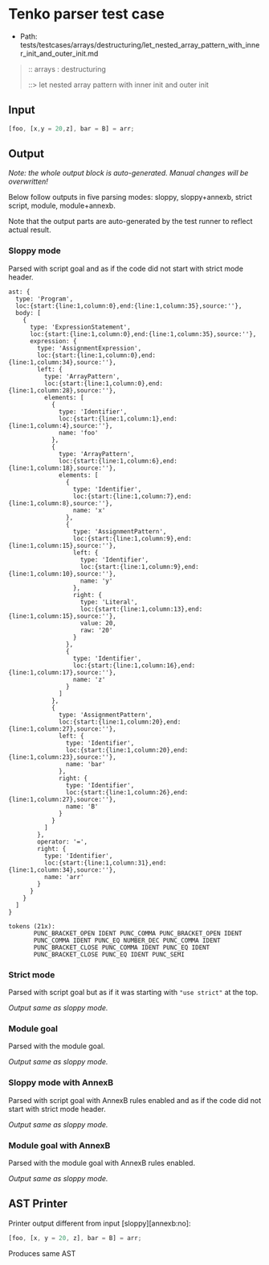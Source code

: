 # Tenko parser test case

- Path: tests/testcases/arrays/destructuring/let_nested_array_pattern_with_inner_init_and_outer_init.md

> :: arrays : destructuring
>
> ::> let nested array pattern with inner init and outer init

## Input

`````js
[foo, [x,y = 20,z], bar = B] = arr;
`````

## Output

_Note: the whole output block is auto-generated. Manual changes will be overwritten!_

Below follow outputs in five parsing modes: sloppy, sloppy+annexb, strict script, module, module+annexb.

Note that the output parts are auto-generated by the test runner to reflect actual result.

### Sloppy mode

Parsed with script goal and as if the code did not start with strict mode header.

`````
ast: {
  type: 'Program',
  loc:{start:{line:1,column:0},end:{line:1,column:35},source:''},
  body: [
    {
      type: 'ExpressionStatement',
      loc:{start:{line:1,column:0},end:{line:1,column:35},source:''},
      expression: {
        type: 'AssignmentExpression',
        loc:{start:{line:1,column:0},end:{line:1,column:34},source:''},
        left: {
          type: 'ArrayPattern',
          loc:{start:{line:1,column:0},end:{line:1,column:28},source:''},
          elements: [
            {
              type: 'Identifier',
              loc:{start:{line:1,column:1},end:{line:1,column:4},source:''},
              name: 'foo'
            },
            {
              type: 'ArrayPattern',
              loc:{start:{line:1,column:6},end:{line:1,column:18},source:''},
              elements: [
                {
                  type: 'Identifier',
                  loc:{start:{line:1,column:7},end:{line:1,column:8},source:''},
                  name: 'x'
                },
                {
                  type: 'AssignmentPattern',
                  loc:{start:{line:1,column:9},end:{line:1,column:15},source:''},
                  left: {
                    type: 'Identifier',
                    loc:{start:{line:1,column:9},end:{line:1,column:10},source:''},
                    name: 'y'
                  },
                  right: {
                    type: 'Literal',
                    loc:{start:{line:1,column:13},end:{line:1,column:15},source:''},
                    value: 20,
                    raw: '20'
                  }
                },
                {
                  type: 'Identifier',
                  loc:{start:{line:1,column:16},end:{line:1,column:17},source:''},
                  name: 'z'
                }
              ]
            },
            {
              type: 'AssignmentPattern',
              loc:{start:{line:1,column:20},end:{line:1,column:27},source:''},
              left: {
                type: 'Identifier',
                loc:{start:{line:1,column:20},end:{line:1,column:23},source:''},
                name: 'bar'
              },
              right: {
                type: 'Identifier',
                loc:{start:{line:1,column:26},end:{line:1,column:27},source:''},
                name: 'B'
              }
            }
          ]
        },
        operator: '=',
        right: {
          type: 'Identifier',
          loc:{start:{line:1,column:31},end:{line:1,column:34},source:''},
          name: 'arr'
        }
      }
    }
  ]
}

tokens (21x):
       PUNC_BRACKET_OPEN IDENT PUNC_COMMA PUNC_BRACKET_OPEN IDENT
       PUNC_COMMA IDENT PUNC_EQ NUMBER_DEC PUNC_COMMA IDENT
       PUNC_BRACKET_CLOSE PUNC_COMMA IDENT PUNC_EQ IDENT
       PUNC_BRACKET_CLOSE PUNC_EQ IDENT PUNC_SEMI
`````

### Strict mode

Parsed with script goal but as if it was starting with `"use strict"` at the top.

_Output same as sloppy mode._

### Module goal

Parsed with the module goal.

_Output same as sloppy mode._

### Sloppy mode with AnnexB

Parsed with script goal with AnnexB rules enabled and as if the code did not start with strict mode header.

_Output same as sloppy mode._

### Module goal with AnnexB

Parsed with the module goal with AnnexB rules enabled.

_Output same as sloppy mode._

## AST Printer

Printer output different from input [sloppy][annexb:no]:

````js
[foo, [x, y = 20, z], bar = B] = arr;
````

Produces same AST

